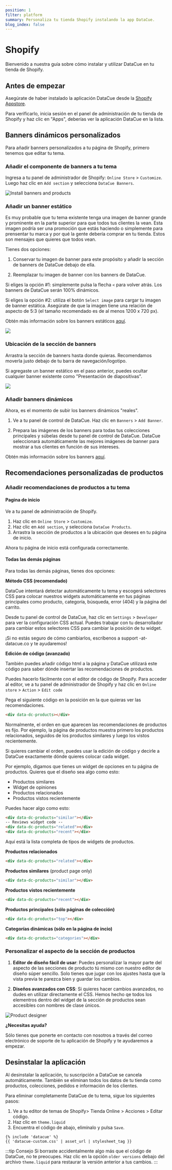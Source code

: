 ```yaml
---
position: 1
filter: platform
summary: Personaliza tu tienda Shopify instalando la app DataCue.
blog_index: false
---
```

# Shopify

Bienvenido a nuestra guía sobre cómo instalar y utilizar DataCue en tu tienda de Shopify.

## Antes de empezar

Asegúrate de haber instalado la aplicación DataCue desde la
[Shopify Appstore](https://apps.shopify.com/datacue).

Para verificarlo, inicia sesión en el panel de administración de tu tienda de Shopify y haz clic en "Apps", deberías ver la aplicación DataCue en la lista.

## Banners dinámicos personalizados

Para añadir banners personalizados a tu página de Shopify, primero tenemos que editar tu tema.

### Añadir el componente de banners a tu tema

Ingresa a tu panel de administrador de Shopify:  `Online Store` > `Customize`. Luego haz clic en `Add section` y selecciona `DataCue Banners`.

![Install banners and products](/media/step2.png)

### Añadir un banner estático

Es muy probable que tu tema existente tenga una imagen de banner grande y prominente en la parte superior para que todos tus clientes la vean. Esta imagen podría ser una promoción que estás haciendo o simplemente para prensentar tu marca y por qué la gente debería comprar en tu tienda. Estos son mensajes que quieres que todos vean.

Tienes dos opciones:

1. Conservar tu imagen de banner para este propósito y añadir la sección de banners de DataCue debajo de ella.

2. Reemplazar tu imagen de banner con los banners de DataCue.

Si eliges la opción #1: simplemente pulsa la flecha `<` para volver atrás. Los banners de DataCue serán 100% dinámicos.

Si eliges la opción #2: utiliza el botón `Select image` para cargar tu imagen de banner estática. Asegúrate de que la imagen tiene una relación de aspecto de 5:3 (el tamaño recomendado es de al menos 1200 x 720 px).

Obtén más información sobre los banners estáticos [aquí](https://help.datacue.co/guide/banners.html).

![](/media/2-1.png)

### Ubicación de la sección de banners

Arrastra la sección de banners hasta donde quieras. Recomendamos moverla justo debajo de tu barra de navegación/logotipo.

Si agregaste un banner estático en el paso anterior, puedes ocultar cualquier banner existente como "Presentación de diapositivas".

![](/media/3.gif)

### Añadir banners dinámicos

Ahora, es el momento de subir los banners dinámicos "reales".

1. Ve a tu panel de control de DataCue. Haz clic en `Banners` > `Add Banner`.

2. Prepara las imágenes de los banners para todas tus colecciones principales y súbelas desde tu panel de control de DataCue. DataCue seleccionará automáticamente las mejores imágenes de banner para mostrar a tus clientes en función de sus intereses.

Obtén más información sobre los banners [aquí](https://help.datacue.co/guide/banners.html).

## Recomendaciones personalizadas de productos

### Añadir recomendaciones de productos a tu tema

#### Pagina de inicio

Ve a tu panel de administración de Shopify.

1. Haz clic en `Online Store` > `Customize`. 
2. Haz clic en `Add section`, y selecciona `DataCue Products`.
3. Arrastra la sección de productos a la ubicación que desees en tu página de inicio.

Ahora tu página de inicio está configurada correctamente.

#### Todas las demás páginas

Para todas las demás páginas, tienes dos opciones:

**Método CSS (recomendado)**

DataCue intentará detectar automáticamente tu tema y escogerá selectores CSS para colocar nuestros widgets automáticamente en tus páginas principales como producto, categoría, búsqueda, error (404) y la página del carrito.

Desde tu panel de control de DataCue, haz clic en `Settings` > `Developer` para ver la configuración CSS actual. Puedes trabajar con tu desarrollador para cambiar estos selectores CSS para cambiar la posición de tu widget.

¡Si no estás seguro de cómo cambiarlos, escríbenos a support -at- datacue.co y te ayudaremos!

**Edición de código (avanzado)**

También puedes añadir código html a la página y DataCue utilizará este código para saber dónde insertar las recomendaciones de productos.

Puedes hacerlo fácilmente con el editor de código de Shopify. Para acceder al editor, ve a tu panel de administrador de Shopify y haz clic en `Online store` > `Action` > `Edit code`

Pega el siguiente código en la posición en la que quieras ver las recomendaciones.

```html
<div data-dc-products></div>
```

Normalmente, el orden en que aparecen las recomendaciones de productos es fijo. Por ejemplo, la página de productos muestra primero los productos relacionados, seguidos de los productos similares y luego los vistos recientemente.

Si quieres cambiar el orden, puedes usar la edición de código y decirle a DataCue exactamente dónde quieres colocar cada widget.

Por ejemplo, digamos que tienes un widget de opciones en tu página de productos. Quieres que el diseño sea algo como esto:

- Productos similares
- Widget de opiniones
- Productos relacionados
- Productos vistos recientemente

Puedes hacer algo como esto:

```html
<div data-dc-products="similar"></div>
-- Reviews widget code --
<div data-dc-products="related"></div>
<div data-dc-products="recent"></div>
```
Aquí está la lista completa de tipos de widgets de productos.

**Productos relacionados**

```html
<div data-dc-products="related"></div>
```

**Productos similares** (product page only)

```html
<div data-dc-products="similar"></div>
```

**Productos vistos recientemente**

```html
<div data-dc-products="recent"></div>
```

**Productos principales (sólo páginas de colección)**

```html
<div data-dc-products="top"></div>
```

**Categorías dinámicas (sólo en la página de incio)**

```html
<div data-dc-products="categories"></div>
```

### Personalizar el aspecto de la sección de productos

1. **Editor de diseño fácil de usar**: Puedes personalizar la mayor parte del aspecto de las secciones de producto tú mismo con nuestro editor de diseño súper sencillo. Solo tienes que jugar con los ajustes hasta que la vista previa te parezca bien y guardar los cambios.

2. **Diseños avanzados con CSS**: Si quieres hacer cambios avanzados, no dudes en utilizar directamente el CSS. Hemos hecho qe todos los elementros dentro del widget de la sección de productos sean accesibles con nombres de clase únicos.

![Product designer](/media/6.png)

**¿Necesitas ayuda?**

Sólo tienes que ponerte en contacto con nosotros a través del correo electrónico de soporte de tu aplicación de Shopify y te ayudaremos a empezar.

## Desinstalar la aplicación

Al desinstalar la aplicación, tu suscripción a DataCue se cancela automáticamente. También se eliminan todos los datos de tu tienda como productos, colecciones, pedidos e información de los clientes.

Para eliminar completamente DataCue de tu tema, sigue los siguientes pasos:

1. Ve a tu editor de temas de Shopify> Tienda Online > Acciones > Editar código.
2. Haz clic en `theme.liquid`
3. Encuentra el código de abajo, elimínalo y pulsa `Save`.

```liquid
{% include 'datacue' %}
{{ 'datacue-custom.css' | asset_url | stylesheet_tag }}
```

:::tip Consejo
Si borraste accidentalmente algo más que el código de DataCue, no te preocupes. Haz clic en la opción `older versions` debajo del archivo `theme.liquid` para restaurar la versión anterior a tus cambios.
:::
